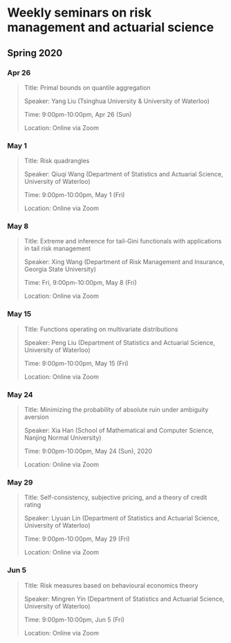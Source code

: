 # Weekly seminars on risk management and actuarial science


## Spring 2020

### Apr 26

> Title: Primal bounds on quantile aggregation
>
> Speaker: Yang Liu (Tsinghua University & University of Waterloo)
>
> Time: 9:00pm-10:00pm, Apr 26 (Sun)
>
> Location: Online via Zoom


### May 1

> Title: Risk quadrangles
>
> Speaker: Qiuqi Wang (Department of Statistics and Actuarial Science, University of Waterloo)
>
> Time: 9:00pm-10:00pm, May 1 (Fri) 
>
> Location: Online via Zoom


### May 8

> Title: Extreme and inference for tail-Gini functionals with applications in tail risk management
>
> Speaker: Xing Wang (Department of Risk Management and Insurance, Georgia State University)
>
> Time: Fri, 9:00pm-10:00pm, May 8 (Fri)
> 
> Location: Online via Zoom


### May 15

> Title: Functions operating on multivariate distributions
> 
> Speaker: Peng Liu (Department of Statistics and Actuarial Science, University of Waterloo)
> 
> Time: 9:00pm-10:00pm, May 15 (Fri)
>
> Location: Online via Zoom

### May 24

> Title: Minimizing the probability of absolute ruin under ambiguity aversion
>
> Speaker: Xia Han (School of Mathematical and Computer Science, Nanjing Normal University)
>
> Time: 9:00pm-10:00pm, May 24 (Sun), 2020
>
> Location: Online via Zoom



### May 29

> Title: Self-consistency, subjective pricing, and a theory of credit rating
>
> Speaker: Liyuan Lin (Department of Statistics and Actuarial Science, University of Waterloo)
> 
> Time: 9:00pm-10:00pm, May 29 (Fri)
>
> Location: Online via Zoom

### Jun 5

> Title: Risk measures based on behavioural economics theory
>
> Speaker: Mingren Yin (Department of Statistics and Actuarial Science, University of Waterloo)
>
> Time: 9:00pm-10:00pm, Jun 5 (Fri)
> 
> Location: Online via Zoom

